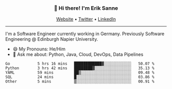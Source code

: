 <h3 align="center">👋 Hi there! I'm Erik Sanne</h3>
<p align="center">
  <a href="https://eriksanne.com">Website</a> •
  <a href="https://twitter.com/ErikKonradSanne">Twitter</a> •
  <a href="https://www.linkedin.com/in/eriksanne/">LinkedIn</a>
</p>

---
I'm a Software Engineer currently working in Germany. Previously Software Engineering @ Edinburgh Napier University.

- 😄 My Pronouns: He/Him
- 💬 Ask me about: Python, Java, Cloud, DevOps, Data Pipelines

<!--START_SECTION:waka-->

```text
Go            5 hrs 16 mins   ████████████▓░░░░░░░░░░░░   50.07 %
Python        3 hrs 42 mins   ████████▓░░░░░░░░░░░░░░░░   35.13 %
YAML          59 mins         ██▒░░░░░░░░░░░░░░░░░░░░░░   09.48 %
SQL           24 mins         █░░░░░░░░░░░░░░░░░░░░░░░░   03.86 %
Other         5 mins          ▒░░░░░░░░░░░░░░░░░░░░░░░░   00.91 %
```

<!--END_SECTION:waka-->
